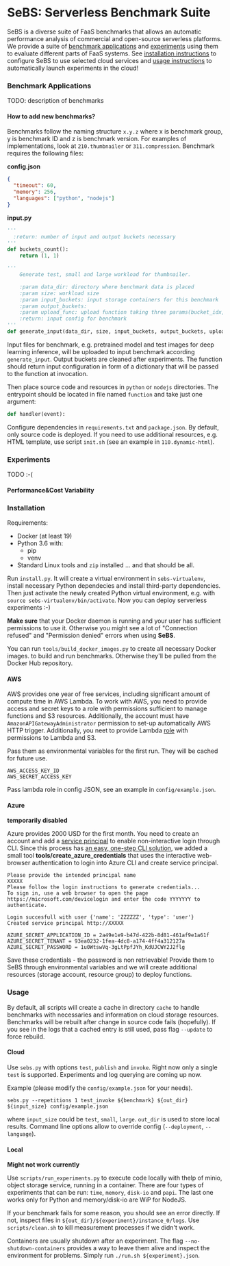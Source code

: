 
# SeBS: Serverless Benchmark Suite

SeBS is a diverse suite of FaaS benchmarks that allows an automatic performance
analysis of commercial and open-source serverless platforms. We provide a suite
of [benchmark applications](#benchmark-applications) and [experiments](#experiments)
using them to evaluate different parts of FaaS systems. See [installation instructions](
#installation) to configure SeBS to use selected cloud services and [usage instructions](
#usage) to automatically launch experiments in the cloud!

### Benchmark Applications

TODO: description of benchmarks

#### How to add new benchmarks?

Benchmarks follow the naming structure `x.y.z` where x is benchmark group, y is benchmark
ID and z is benchmark version. For examples of implementations, look at `210.thumbnailer`
or `311.compression`. Benchmark requires the following files:

**config.json**
```json
{
  "timeout": 60,
  "memory": 256,
  "languages": ["python", "nodejs"]
}
```

**input.py**
```python
'''
  :return: number of input and output buckets necessary 
'''
def buckets_count():
    return (1, 1)

'''
    Generate test, small and large workload for thumbnailer.

    :param data_dir: directory where benchmark data is placed
    :param size: workload size
    :param input_buckets: input storage containers for this benchmark
    :param output_buckets:
    :param upload_func: upload function taking three params(bucket_idx, key, filepath)
    :return: input config for benchmark
'''
def generate_input(data_dir, size, input_buckets, output_buckets, upload_func):

```

Input files for benchmark, e.g. pretrained model and test images for deep learning
inference, will be uploaded to input benchmark according `generate_input`.
Output buckets are cleaned after experiments. The function should return input
configuration in form of a dictionary that will be passed to the function at
invocation.

Then place source code and resources in `python` or `nodejs` directories. The entrypoint
should be located in file named `function` and take just one argument:

```python
def handler(event):
```

Configure dependencies in `requirements.txt` and `package.json`. By default, only 
source code is deployed. If you need to use additional resources, e.g. HTML template,
use script `init.sh` (see an example in `110.dynamic-html`).

### Experiments

TODO :-(


#### Performance&Cost Variability

### Installation

Requirements:
- Docker (at least 19)
- Python 3.6 with:
    - pip
    - venv
- Standard Linux tools and `zip` installed
... and that should be all.

Run `install.py`. It will create a virtual environment in `sebs-virtualenv`,
install necessary Python dependecies and install third-party dependencies.
Then just activate the newly created Python virtual environment, e.g. with
`source sebs-virtualenv/bin/activate`. Now you can deploy serverless experiments :-)

**Make sure** that your Docker daemon is running and your user has sufficient permissions
to use it. Otherwise you might see a lot of "Connection refused" and "Permission
denied" errors when using **SeBS**.

You can run `tools/build_docker_images.py` to create all necessary Docker images.
to build and run benchmarks. Otherwise they'll be pulled from the Docker Hub repository.

#### AWS

AWS provides one year of free services, including significant amount of compute
time in AWS Lambda. To work with AWS, you need to provide access and secret keys to a role 
with permissions sufficient to manage functions and S3 resources. Additionally,
the account must have `AmazonAPIGatewayAdministrator` permission to set-up automatically
AWS HTTP trigger. Additionally, you
neet to provide Lambda [role](https://docs.aws.amazon.com/lambda/latest/dg/lambda-intro-execution-role.html)
with permissions to Lambda and S3. 

Pass them as environmental variables for the first run. They will be cached for future use.

```
AWS_ACCESS_KEY_ID
AWS_SECRET_ACCESS_KEY
```

Pass lambda role in config JSON, see an example in `config/example.json`.

#### Azure

**temporarily disabled**

Azure provides 2000 USD for the first month.
You need to create an account and add a [service principal](https://docs.microsoft.com/en-us/azure/active-directory/develop/howto-create-service-principal-portal) to
enable non-interactive login through CLI. Since this process has [an easy, one-step
CLI solution](https://docs.microsoft.com/en-us/cli/azure/ad/sp?view=azure-cli-latest#az-ad-sp-create-for-rbac),
we added a small tool **tools/create_azure_credentials** that uses the interactive web-browser
authentication to login into Azure CLI and create service principal.

```console
Please provide the intended principal name                                                                                                         
XXXXX
Please follow the login instructions to generate credentials...                                                            
To sign in, use a web browser to open the page https://microsoft.com/devicelogin and enter the code YYYYYYY to authenticate.

Login succesfull with user {'name': 'ZZZZZZ', 'type': 'user'}                                          
Created service principal http://XXXXX

AZURE_SECRET_APPLICATION_ID = 2a49e1e9-b47d-422b-8d81-461af9e1a61f                                                         
AZURE_SECRET_TENANT = 93ea0232-1fea-4dc8-a174-4ff4a312127a                                                                                                                                     
AZURE_SECRET_PASSWORD = 1u0WtswVq-3gLtPpfJYh_KdUJCWY2J2flg
```

Save these credentials - the password is non retrievable! Provide them to SeBS
through environmental variables and we will create additional resources (storage account, resource group)
to deploy functions.

### Usage

By default, all scripts will create a cache in directory `cache` to handle benchmarks
with necessaries and information on cloud storage resources. Benchmarks will be rebuilt
after change in source code fails (hopefully). If you see in the logs that a cached
entry is still used, pass flag `--update` to force rebuild.

#### Cloud

Use `sebs.py` with options `test`, `publish` and `invoke`. Right now
only a single `test` is supported. Experiments and log querying are coming up now.

Example (please modify the `config/example.json` for your needs).

```
sebs.py --repetitions 1 test_invoke ${benchmark} ${out_dir} ${input_size} config/example.json
```

where `input_size` could be `test`, `small`, `large`. `out_dir` is used to store
local results. Command line options allow to override config (`--deployment`, `--language`).

#### Local

**Might not work currently**

Use `scripts/run_experiments.py` to execute code locally with thelp of minio,
object storage service, running in a container. There are four types of experiments
that can be run: `time`, `memory`, `disk-io` and `papi`. The last one works only
for Python and memory/disk-io are WiP for NodeJS.

If your benchmark fails for some reason, you should see an error directly. If not,
inspect files in `${out_dir}/${experiment}/instance_0/logs`. Use `scripts/clean.sh`
to kill measurement processes if we didn't work.

Containers are usually shutdown after an experiment. The flag `--no-shutdown-containers`
provides a way to leave them alive and inspect the environment for problems.
Simply run `./run.sh ${experiment}.json`.



